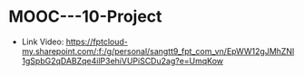 # MOOC---10-Project
- Link Video: https://fptcloud-my.sharepoint.com/:f:/g/personal/sangtt9_fpt_com_vn/EpWW12gJMhZNl1gSpbG2qDABZqe4ilP3ehiVUPiSCDu2ag?e=UmqKow
